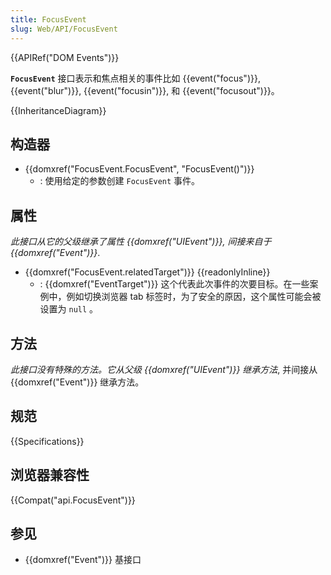 ```yaml
---
title: FocusEvent
slug: Web/API/FocusEvent
---
```


{{APIRef("DOM Events")}}

**`FocusEvent`** 接口表示和焦点相关的事件比如 {{event("focus")}}, {{event("blur")}}, {{event("focusin")}}, 和 {{event("focusout")}}。

{{InheritanceDiagram}}

## 构造器

- {{domxref("FocusEvent.FocusEvent", "FocusEvent()")}}
  - : 使用给定的参数创建 `FocusEvent` 事件。

## 属性

_此接口从它的父级继承了属性 {{domxref("UIEvent")}}, 间接来自于 {{domxref("Event")}}_.

- {{domxref("FocusEvent.relatedTarget")}} {{readonlyInline}}
  - : {{domxref("EventTarget")}} 这个代表此次事件的次要目标。在一些案例中，例如切换浏览器 tab 标签时，为了安全的原因，这个属性可能会被设置为 `null` 。

## 方法

_此接口没有特殊的方法。它从父级 {{domxref("UIEvent")}} 继承方法_, 并间接从 {{domxref("Event")}} 继承方法。

## 规范

{{Specifications}}

## 浏览器兼容性

{{Compat("api.FocusEvent")}}

## 参见

- {{domxref("Event")}} 基接口
